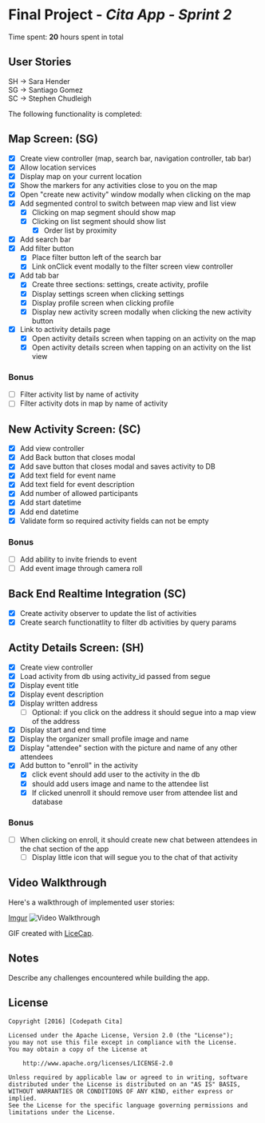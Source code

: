 # Final Project - *Cita App - Sprint 2*

Time spent: **20** hours spent in total

## User Stories

SH -> Sara Hender  
SG -> Santiago Gomez  
SC -> Stephen Chudleigh  

The following functionality is completed:

## **Map Screen:** (SG)
- [X] Create view controller (map, search bar, navigation controller, tab bar)
- [X] Allow location services
- [X] Display map on your current location
- [X] Show the markers for any activities close to you on the map
- [X] Open "create new activity" window modally when clicking on the map
- [X] Add segmented control to switch between map view and list view
  - [X] Clicking on map segment should show map
  - [X] Clicking on list segment should show list
    - [X] Order list by proximity
- [X] Add search bar
- [X] Add filter button
  - [X] Place filter button left of the search bar
  - [X] Link onClick event modally to the filter screen view controller
- [X] Add tab bar
  - [X] Create three sections: settings, create activity, profile
  - [X] Display settings screen when clicking settings
  - [X] Display profile screen when clicking profile
  - [X] Display new activity screen modally when clicking the new activity button
- [X] Link to activity details page
  - [X] Open activity details screen when tapping on an activity on the map
  - [X] Open activity details screen when tapping on an activity on the list view
### Bonus
- [ ] Filter activity list by name of activity
- [ ] Filter activity dots in map by name of activity

## **New Activity Screen:** (SC)
- [X] Add view controller
- [X] Add Back button that closes modal
- [X] Add save button that closes modal and saves activity to DB
- [X] Add text field for event name
- [X] Add text field for event description
- [X] Add number of allowed participants
- [X] Add start datetime
- [X] Add end datetime
- [X] Validate form so required activity fields can not be empty
### Bonus
- [ ] Add ability to invite friends to event
- [ ] Add event image through camera roll

## **Back End Realtime Integration** (SC)
- [X] Create activity observer to update the list of activities
- [X] Create search functionatlity to filter db activities by query params

## **Actity Details Screen:** (SH)
- [X] Create view controller
- [X] Load activity from db using activity_id passed from segue
- [X] Display event title
- [X] Display event description
- [X] Display written address
  - [ ] Optional: if you click on the address it should segue into a map view of the address
- [X] Display start and end time
- [X] Display the organizer small profile image and name
- [X] Display "attendee" section with the picture and name of any other attendees
- [X] Add button to "enroll" in the activity
  - [X] click event should add user to the activity in the db
  - [X] should add users image and name to the attendee list
  - [X] If clicked unenroll it should remove user from attendee list and database
### Bonus
- [ ] When clicking on enroll, it should create new chat between attendees in the chat section of the app
  - [ ] Display little icon that will segue you to the chat of that activity

## Video Walkthrough

Here's a walkthrough of implemented user stories:

[Imgur](http://i.imgur.com/vK7ERVt.gifv)
<img src='http://i.imgur.com/vK7ERVt.gifv' title='Video Walkthrough' width='' alt='Video Walkthrough' />

GIF created with [LiceCap](http://www.cockos.com/licecap/).

## Notes

Describe any challenges encountered while building the app.

## License

    Copyright [2016] [Codepath Cita]

    Licensed under the Apache License, Version 2.0 (the "License");
    you may not use this file except in compliance with the License.
    You may obtain a copy of the License at

        http://www.apache.org/licenses/LICENSE-2.0

    Unless required by applicable law or agreed to in writing, software
    distributed under the License is distributed on an "AS IS" BASIS,
    WITHOUT WARRANTIES OR CONDITIONS OF ANY KIND, either express or implied.
    See the License for the specific language governing permissions and
    limitations under the License.
